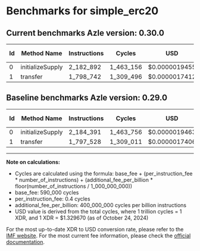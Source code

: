 # Benchmarks for simple_erc20

## Current benchmarks Azle version: 0.30.0

| Id  | Method Name      | Instructions | Cycles    | USD           | USD/Million Calls | Change                            |
| --- | ---------------- | ------------ | --------- | ------------- | ----------------- | --------------------------------- |
| 0   | initializeSupply | 2_182_892    | 1_463_156 | $0.0000019455 | $1.94             | <font color="green">-1_499</font> |
| 1   | transfer         | 1_798_742    | 1_309_496 | $0.0000017412 | $1.74             | <font color="red">+1_214</font>   |

## Baseline benchmarks Azle version: 0.29.0

| Id  | Method Name      | Instructions | Cycles    | USD           | USD/Million Calls |
| --- | ---------------- | ------------ | --------- | ------------- | ----------------- |
| 0   | initializeSupply | 2_184_391    | 1_463_756 | $0.0000019463 | $1.94             |
| 1   | transfer         | 1_797_528    | 1_309_011 | $0.0000017406 | $1.74             |

---

**Note on calculations:**

- Cycles are calculated using the formula: base_fee + (per_instruction_fee \* number_of_instructions) + (additional_fee_per_billion \* floor(number_of_instructions / 1_000_000_000))
- base_fee: 590_000 cycles
- per_instruction_fee: 0.4 cycles
- additional_fee_per_billion: 400_000_000 cycles per billion instructions
- USD value is derived from the total cycles, where 1 trillion cycles = 1 XDR, and 1 XDR = $1.329670 (as of October 24, 2024)

For the most up-to-date XDR to USD conversion rate, please refer to the [IMF website](https://www.imf.org/external/np/fin/data/rms_sdrv.aspx).
For the most current fee information, please check the [official documentation](https://internetcomputer.org/docs/current/developer-docs/gas-cost#execution).
